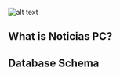 ![alt text](https://github.com/alvarolopezgarcia1/NoticiasPC/public/imagen/Cap_base_de_datos.PNG?raw=true)
<p align="center">

##  What is Noticias PC?

##  Database Schema
